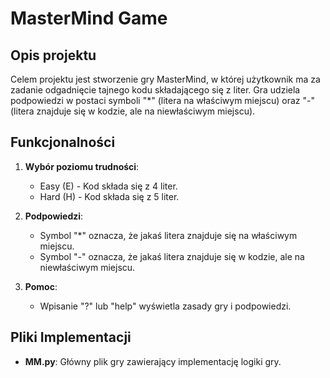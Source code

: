# MasterMind Game

## Opis projektu

Celem projektu jest stworzenie gry MasterMind, w której użytkownik ma za zadanie odgadnięcie tajnego kodu składającego się z liter. Gra udziela podpowiedzi w postaci symboli "*" (litera na właściwym miejscu) oraz "-" (litera znajduje się w kodzie, ale na niewłaściwym miejscu). 

## Funkcjonalności

1. **Wybór poziomu trudności**:
    - Easy (E) - Kod składa się z 4 liter.
    - Hard (H) - Kod składa się z 5 liter.

2. **Podpowiedzi**:
    - Symbol "*" oznacza, że jakaś litera znajduje się na właściwym miejscu.
    - Symbol "-" oznacza, że jakaś litera znajduje się w kodzie, ale na niewłaściwym miejscu.

3. **Pomoc**:
    - Wpisanie "?" lub "help" wyświetla zasady gry i podpowiedzi.

## Pliki Implementacji

- **MM.py**: Główny plik gry zawierający implementację logiki gry.
